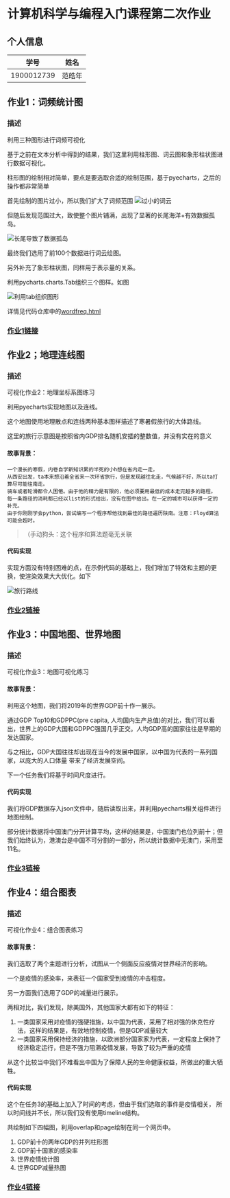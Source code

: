 # 计算机科学与编程入门课程第二次作业
## 个人信息
|    学号    |  姓名  |
| :--------: | :----: |
| 1900012739 | 范皓年 |
## 作业1：词频统计图
### 描述
利用三种图形进行词频可视化

基于之前在文本分析中得到的结果，我们这里利用柱形图、词云图和象形柱状图进行数据可视化。

柱形图的绘制相对简单，要点是要选取合适的绘制范围，基于pyecharts，之后的操作都非常简单

首先绘制的图片过小，所以我们扩大了词频范围
![过小的词云](./assets/1_1.jpg)

但随后发现范围过大，致使整个图片铺满，出现了显著的长尾海洋+有效数据孤岛。

![长尾导致了数据孤岛](./assets/1_2.jpg)

最终我们选用了前100个数据进行词云绘图。

另外补充了象形柱状图，同样用于表示量的关系。

利用pycharts.charts.Tab组织三个图样。如图

![利用tab组织图形](assets/1_3.jpg)

详情见代码仓库中的[wordfreq.html](./out/wordfreq.html)

### [作业1链接](./1_wordfreq.py)

## 作业2；地理连线图
### 描述
可视化作业2：地理坐标系图练习

利用pyecharts实现地图以及连线。

这个地图使用地理散点和连线两种基本图样描述了寒暑假旅行的大体路线。

这里的旅行示意图是按照省内GDP排名随机安插的整数值，并没有实在的意义

#### 故事背景：
```
一个漫长的寒假，内卷自学新知识累的半死的小h想在省内走一走，
从西安出发，ta本来想沿着全省来一次环省旅行，但是发现越往北走，气候越不好，所以ta打算尽可能往南走。
骑车或者轮滑都令人困倦。由于他的精力是有限的，他必须要用最低的成本走完越多的路程。
每一条路径的消耗都已经以list的形式给出，没有在图中给出。在一定的城市可以获得一定的补充。
由于你刚刚学会python，尝试编写一个程序帮他找到最佳的路径遍历陕南。注意：Floyd算法可能会超时。
```
>（手动狗头：这个程序和算法题毫无关联

#### 代码实现
实现方面没有特别困难的点，在示例代码的基础上，我们增加了特效和主题的更换，使渲染效果大大优化。如下

![旅行路线](assets/2_1.jpg)
### [作业2链接]()

## 作业3：中国地图、世界地图
### 描述
可视化作业3：地图可视化练习

#### 故事背景：
利用这个地图，我们将2019年的世界GDP前十作一展示。

通过GDP Top10和GDPPC(pre capita, 人均国内生产总值)的对比，我们可以看出，世界上的GDP大国和GDPPC强国几乎正交。人均GDP高的国家往往是早期的发达国家。

与之相比，GDP大国往往却出现在当今的发展中国家，以中国为代表的一系列国家，以庞大的人口体量
带来了经济发展空间。

下一个任务我们将基于时间尺度进行。


#### 代码实现
我们将GDP数据存入json文件中，随后读取出来，并利用pyecharts相关组件进行地图绘制。

部分统计数据将中国澳门分开计算平均，这样的结果是，中国澳门也位列前十；但我们始终认为，港澳台是中国不可分割的一部分，所以统计数据中无澳门，采用至11名。
### [作业3链接](./3_map.py)

## 作业4：组合图表
### 描述
可视化作业4：组合图表练习


#### 故事背景：
我们选取了两个主题进行分析，试图从一个侧面反应疫情对世界经济的影响。

一个是疫情的感染率，来表征一个国家受到疫情的冲击程度。

另一方面我们选用了GDP的减量进行展示。

两相对比，我们发现，除美国外，其他国家大都有如下的特征：
1. 一类国家采用对疫情的强硬措施，以中国为代表，采用了相对强的休克性疗法，这样的结果是，有效地控制疫情，但是GDP减量较大
2.  一类国家采用保持经济的措施，以欧洲部分国家家为代表，一定程度上保持了经济稳定运行，但是不强力阻滞疫情发展，导致了较为严重的疫情
 
从这个比较当中我们不难看出中国为了保障人民的生命健康权益，所做出的重大牺牲。
#### 代码实现

这个在任务3的基础上加入了时间的考虑，但由于我们选取的事件是疫情相关，
所以时间线并不长，所以我们没有使用timeline结构。

共绘制如下四幅图，利用overlap和page绘制在同一个网页中。

1. GDP前十的两年GDP的并列柱形图
2. GDP前十国家的感染率
3. 世界疫情统计图
4. 世界GDP减量热图
### [作业4链接](./4_multi.py)

